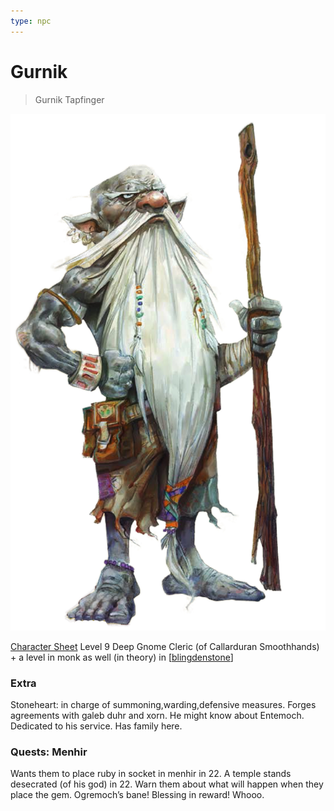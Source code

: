 ```yaml
---
type: npc
---
```


# Gurnik
> Gurnik Tapfinger

![](gurnik.png)

[Character Sheet](https://www.dndbeyond.com/profile/sszynrae/characters/5500637)
Level 9 Deep Gnome Cleric (of Callarduran Smoothhands) + a level in monk as well (in theory) in [[blingdenstone]]

### Extra
Stoneheart: in charge of summoning,warding,defensive measures. Forges agreements with galeb duhr and xorn.
He might know about Entemoch. Dedicated to his service. Has family here.

### Quests: Menhir
Wants them to place ruby in socket in menhir in 22.
A temple stands desecrated (of his god) in 22. Warn them about what will happen when they place the gem. Ogremoch’s bane! Blessing in reward! Whooo.

[//begin]: # "Autogenerated link references for markdown compatibility"
[blingdenstone]: ../underdark/blingdenstone "Blingdenstone"
[//end]: # "Autogenerated link references"